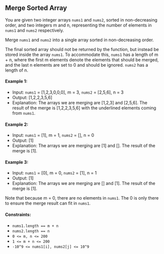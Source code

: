 ## Merge Sorted Array

You are given two integer arrays `nums1` and `nums2`, sorted in non-decreasing order, and two integers m and n, representing the number of elements in `nums1` and `nums2` respectively.

Merge `nums1` and `nums2` into a single array sorted in non-decreasing order.

The final sorted array should not be returned by the function, but instead be stored inside the array `nums1`. To accommodate this, `nums1` has a length of m + n, where the first m elements denote the elements that should be merged, and the last n elements are set to 0 and should be ignored. `nums2` has a length of n.

#### Example 1:

- Input: `nums1` = [1,2,3,0,0,0], m = 3, `nums2` = [2,5,6], n = 3
- Output: [1,2,2,3,5,6]
- Explanation: The arrays we are merging are [1,2,3] and [2,5,6]. The result of the merge is [1,2,2,3,5,6] with the underlined elements coming from `nums1`.

#### Example 2:

- Input: `nums1` = [1], m = 1, `nums2` = [], n = 0
- Output: [1]
- Explanation: The arrays we are merging are [1] and []. The result of the merge is [1].

#### Example 3:

- Input: `nums1` = [0], m = 0, `nums2` = [1], n = 1
- Output: [1]
- Explanation: The arrays we are merging are [] and [1]. The result of the merge is [1].

Note that because m = 0, there are no elements in `nums1`. The 0 is only there to ensure the merge result can fit in `nums1`.

#### Constraints:

- `nums1.length == m + n`
- `nums2.length == n`
- `0 <= m, n <= 200`
- `1 <= m + n <= 200`
- `-10^9 <= nums1[i], nums2[j] <= 10^9`
